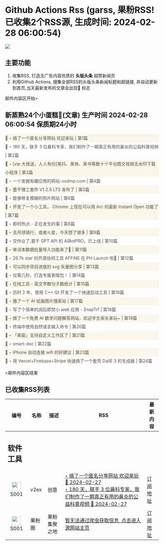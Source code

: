 # Github Actions Rss (garss, 果粉RSS! 已收集2个RSS源, 生成时间: 2024-02-28 06:00:54)

![](https://cdn.jsdelivr.net/gh/xinkeji/garss/_media/ga-rss.png)



## 主要功能
1. 收集RSS, 打造无广告内容优质的 **头版头条** 超赞新闻页
2. 利用Github Actions, 搜集全部RSS的头版头条新闻标题和超链接, 并自动更新到首页,当天最新发布的文章会出现🌈 标志

邮件内容区开始>
<h2>新蒸熟24个小蛋糕🍰(文章) 生产时间 2024-02-28 06:00:54 保质期24小时</h2>

<div style='line-height:3;background-color:#FAF6EA;' ><a href='https://www.v2ex.com/t/1018970#reply1' style="line-height:2;text-decoration:none;display:block;color:#584D49;">🌈 ‣ 搞了一个匿名分享网站 欢迎来玩 | 第1篇</a></div><div style='line-height:3;' ><a href='https://www.v2ex.com/t/1018765#reply25' style="line-height:2;text-decoration:none;display:block;color:#584D49;">🌈 ‣ 180 天，联手 3 位鼻科专家，我们制作了一期真正有用的鼻炎的公益科普视频 | 第2篇</a></div><div style='line-height:3;background-color:#FAF6EA;' ><a href='https://www.v2ex.com/t/1018735#reply152' style="line-height:2;text-decoration:none;display:block;color:#584D49;">🌈 ‣ [vip 大放送，人人有份]某抖、某快、某书等数十个平台图文视频无水印下载小程序 | 第3篇</a></div><div style='line-height:3;' ><a href='https://www.v2ex.com/t/1018920#reply2' style="line-height:2;text-decoration:none;display:block;color:#584D49;">🌈 ‣ 一个发掘有趣应用的网站-osdmp.com | 第4篇</a></div><div style='line-height:3;background-color:#FAF6EA;' ><a href='https://www.v2ex.com/t/1018948#reply0' style="line-height:2;text-decoration:none;display:block;color:#584D49;">🌈 ‣ 墨干理工套件 V1.2.5 LTS 发布了 | 第5篇</a></div><div style='line-height:3;' ><a href='https://www.v2ex.com/t/1018897#reply6' style="line-height:2;text-decoration:none;display:block;color:#584D49;">🌈 ‣ 能够修复模糊的照片网站 | 第6篇</a></div><div style='line-height:3;background-color:#FAF6EA;' ><a href='https://www.v2ex.com/t/1018868#reply11' style="line-height:2;text-decoration:none;display:block;color:#584D49;">🌈 ‣ 开发了一个小工具， Chrome 上现在可以用 Arc 的最新 Instant Open 功能了 | 第7篇</a></div><div style='line-height:3;' ><a href='https://www.v2ex.com/t/1018737#reply10' style="line-height:2;text-decoration:none;display:block;color:#584D49;">🌈 ‣ 即时热点 - 正在发生的事 | 第8篇</a></div><div style='line-height:3;background-color:#FAF6EA;' ><a href='https://www.v2ex.com/t/1018913#reply1' style="line-height:2;text-decoration:none;display:block;color:#584D49;">🌈 ‣ 去月球骑行，或者火星，今天想了很多 | 第9篇</a></div><div style='line-height:3;' ><a href='https://www.v2ex.com/t/1018909#reply0' style="line-height:2;text-decoration:none;display:block;color:#584D49;">🌈 ‣ 交作业了,基于 GPT API 的 AIBotPRO，已上线 | 第10篇</a></div><div style='line-height:3;background-color:#FAF6EA;' ><a href='https://www.v2ex.com/t/1018884#reply1' style="line-height:2;text-decoration:none;display:block;color:#584D49;">🌈 ‣ 单词本数据批量导入功能来了🫶 | 第11篇</a></div><div style='line-height:3;' ><a href='https://www.v2ex.com/t/1018779#reply3' style="line-height:2;text-decoration:none;display:block;color:#584D49;">🌈 ‣ 26.7k star 的开源协同工具 AFFiNE 在 PH Launch 啦🎉 | 第12篇</a></div><div style='line-height:3;background-color:#FAF6EA;' ><a href='https://www.v2ex.com/t/1018881#reply0' style="line-height:2;text-decoration:none;display:block;color:#584D49;">🌈 ‣ 可以同步项目进度的 svg 矢量图分享 | 第13篇</a></div><div style='line-height:3;' ><a href='https://www.v2ex.com/t/1018910#reply0' style="line-height:2;text-decoration:none;display:block;color:#584D49;">🌈 ‣ 仅需几秒，打造专属表情包！ | 第14篇</a></div><div style='line-height:3;background-color:#FAF6EA;' ><a href='https://www.v2ex.com/t/1018783#reply3' style="line-height:2;text-decoration:none;display:block;color:#584D49;">🌈 ‣ 在线工具 - 英文字数句子数统计 | 第15篇</a></div><div style='line-height:3;' ><a href='https://www.v2ex.com/t/1018689#reply19' style="line-height:2;text-decoration:none;display:block;color:#584D49;">🌈 ‣ 历时 2 年，使用 C++ Qt 开发了一个快速启动工具 | 第16篇</a></div><div style='line-height:3;background-color:#FAF6EA;' ><a href='https://www.v2ex.com/t/1018718#reply3' style="line-height:2;text-decoration:none;display:block;color:#584D49;">🌈 ‣ 撸了一个 AI 绘画图片搜索站 | 第17篇</a></div><div style='line-height:3;' ><a href='https://www.v2ex.com/t/1018805#reply0' style="line-height:2;text-decoration:none;display:block;color:#584D49;">🌈 ‣ 写了个简单的阅后即焚小 web 应用 - SnapTrf | 第18篇</a></div><div style='line-height:3;background-color:#FAF6EA;' ><a href='https://www.v2ex.com/t/1018760#reply7' style="line-height:2;text-decoration:none;display:block;color:#584D49;">🌈 ‣ 做了一个免费 AI 数学问题解答网站，欢迎学生家长来玩~ | 第19篇</a></div><div style='line-height:3;' ><a href='https://www.v2ex.com/t/1018708#reply1' style="line-height:2;text-decoration:none;display:block;color:#584D49;">🌈 ‣ 终端中使用自然语言输入命令 | 第20篇</a></div><div style='line-height:3;background-color:#FAF6EA;' ><a href='https://www.v2ex.com/t/1018703#reply11' style="line-height:2;text-decoration:none;display:block;color:#584D49;">🌈 ‣ 「素窗」支持自定义工作区了 | 第21篇</a></div><div style='line-height:3;' ><a href='https://www.v2ex.com/t/1018720#reply0' style="line-height:2;text-decoration:none;display:block;color:#584D49;">🌈 ‣ smart-doc | 第22篇</a></div><div style='line-height:3;background-color:#FAF6EA;' ><a href='https://www.v2ex.com/t/1018706#reply2' style="line-height:2;text-decoration:none;display:block;color:#584D49;">🌈 ‣ iPhone 自动连接 wifi 的好建议 | 第23篇</a></div><div style='line-height:3;' ><a href='https://www.v2ex.com/t/1018696#reply0' style="line-height:2;text-decoration:none;display:block;color:#584D49;">🌈 ‣ 用 Vercel+Firebase+Stripe 快速搞了一个套壳 DallE 3 的生成器 | 第24篇</a></div>

<邮件内容区结束

## 已收集RSS列表

| 编号 | 名称 | 描述 | RSS | 最新内容 |
| --- | --- | --- | --- | --- |
| <h2 id="软件工具">软件工具</h2> |  |   |  |  |
| <div id="S001" style="text-align: center;"><img src="https://cdn.jsdelivr.net/gh/zhaoolee/garss/_media/favicon/S001.png" width="30px" style="width:30px;height: auto;"/><br><span>S001</span></div> | v2ex | 创意 | [‣ 搞了一个匿名分享网站 欢迎来玩 🌈 2024-02-27](https://www.v2ex.com/t/1018970#reply1)<br/>[‣ 180 天，联手 3 位鼻科专家，我们制作了一期真正有用的鼻炎的公益科普视频 🌈 2024-02-27](https://www.v2ex.com/t/1018765#reply25) | [订阅地址](https://www.v2ex.com/feed/tab/creative.xml) |
| <div id="S001" style="text-align: center;"><img src="https://cdn.jsdelivr.net/gh/zhaoolee/garss/_media/favicon/S001.png" width="30px" style="width:30px;height: auto;"/><br><span>S001</span></div> | 果粉圈 | 果粉集聚之地 | [暂无法通过爬虫获取信息, 点击进入源网站主页](https://g0f.cn) | [订阅地址](https://g0f.cn/rss.xml) |



